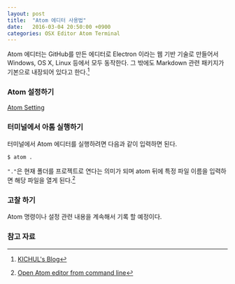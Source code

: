 ```yaml
---
layout: post
title:  "Atom 에디터 사용법"
date:   2016-03-04 20:50:00 +0900
categories: OSX Editor Atom Terminal
---
```


Atom 에디터는 GitHub를 만든 에디터로 Electron 이라는 웹 기반 기술로 만들어서 Windows, OS X, Linux 등에서 모두 동작한다. 그 밖에도 Markdown 관련 패키지가 기본으로 내장되어 있다고 한다.[^kichul]


### Atom 설정하기

[Atom Setting](http://lks21c.blogspot.kr/2015/06/atom-shortcut.html)


### 터미널에서 아톰 실행하기

터미널에서 Atom 에디터를 실행하려면 다음과 같이 입력하면 된다.

```bash
$ atom .
```

`"."`은 현재 폴더를 프로젝트로 연다는 의미가 되며 atom 뒤에 특정 파일 이름을 입력하면 해당 파일을 열게 된다.[^stackoverflow]


### 고찰 하기

Atom 명령이나 설정 관련 내용을 계속해서 기록 할 예정이다.

### 참고 자료

[^kichul]: [KICHUL's Blog](http://blog.kichul.co.kr/2015-08-25-Atom%20Editor/)

[^stackoverflow]: [Open Atom editor from command line](http://stackoverflow.com/questions/22390709/open-atom-editor-from-command-line)
